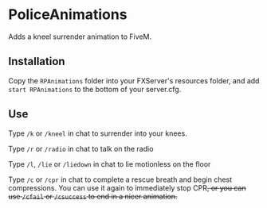 # PoliceAnimations

Adds a kneel surrender animation to FiveM.

## Installation

Copy the `RPAnimations` folder into your FXServer's resources folder, and add `start RPAnimations` to the bottom of your server.cfg.

## Use

Type `/k` or `/kneel` in chat to surrender into your knees.

Type `/r` or `/radio` in chat to talk on the radio

Type `/l`, `/lie` or `/liedown` in chat to lie motionless on the floor

Type `/c` or `/cpr` in chat to complete a rescue breath and begin chest compressions. You can use it again to immediately stop CPR~~, or you can use `/cfail` or `/csuccess` to end in a nicer animation.~~